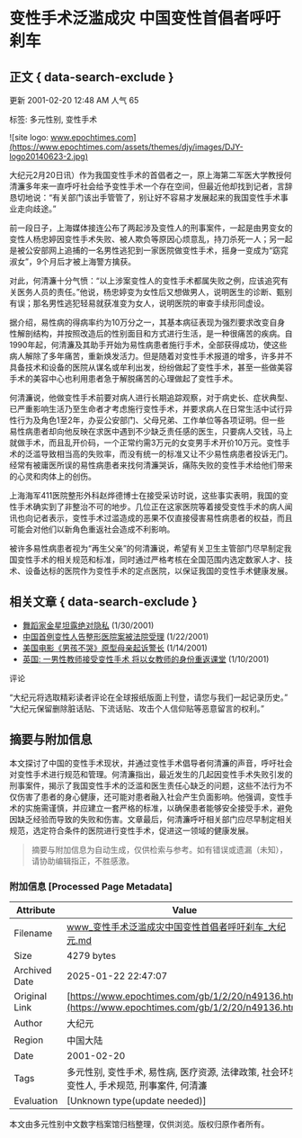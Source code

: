 # 变性手术泛滥成灾 中国变性首倡者呼吁刹车

## 正文 { data-search-exclude }


更新 2001-02-20 12:48 AM 人气 65

标签: 多元性别, 变性手术

![site logo: www.epochtimes.com](https://www.epochtimes.com/assets/themes/djy/images/DJY-logo20140623-2.jpg)

大纪元2月20日讯）作为我国变性手术的首倡者之一，原上海第二军医大学教授何清濂多年来一直呼吁社会给予变性手术一个存在空间，但最近他却找到记者，言辞恳切地说：“有关部门该出手管管了，别让好不容易才发展起来的我国变性手术事业走向歧途。”

前一段日子，上海媒体接连公布了两起涉及变性人的刑事案件，一起是由男变女的变性人杨忠婷因变性手术失败、被人欺负等原因心烦意乱，持刀杀死一人；另一起是被公安部网上追捕的一名男性逃犯到一家医院做变性手术，摇身一变成为“窈窕淑女”，9个月后才被上海警方擒获。

对此，何清濂十分气愤：“以上涉案变性人的变性手术都属失败之例，应该追究有关医务人员的责任。”他说，杨忠婷变为女性后又想做男人，说明医生的诊断、甄别有误；那名男性逃犯轻易就获准变为女人，说明医院的审查手续形同虚设。

据介绍，易性病的得病率约为10万分之一，其基本病征表现为强烈要求改变自身性解剖结构，并按照改造后的性别面目和方式进行生活，是一种很痛苦的疾病。自1990年起，何清濂及其助手开始为易性病患者施行手术，全部获得成功，使这些病人解除了多年痛苦，重新焕发活力。但是随着对变性手术报道的增多，许多并不具备技术和设备的医院从谋名或牟利出发，纷纷做起了变性手术，甚至一些做美容手术的美容中心也利用患者急于解脱痛苦的心理做起了变性手术。

何清濂说，他做变性手术前要对病人进行长期追踪观察，对于病史长、症状典型、已严重影响生活乃至生命者才考虑施行变性手术，并要求病人在日常生活中试行异性行为及角色1至2年，办妥公安部门、父母兄弟、工作单位等各项证明。但一些易性病患者却向他反映在求医中遇到不少缺乏责任感的医生，只要病人交钱，马上就做手术，而且乱开价码，一个正常约需3万元的女变男手术开价10万元。变性手术的泛滥导致相当高的失败率，而没有统一的标准又让不少易性病患者投诉无门。经常有被庸医所误的易性病患者来找何清濂哭诉，痛陈失败的变性手术给他们带来的心灵和肉体上的创伤。

上海海军411医院整形外科赵烨德博士在接受采访时说，这些事实表明，我国的变性手术确实到了非整治不可的地步。几位正在这家医院等着接受变性手术的病人闻讯也向记者表示，变性手术过滥造成的恶果不仅直接侵害易性病患者的权益，而且可能会对他们以新角色重返社会造成不利影响。

被许多易性病患者视为“再生父亲”的何清濂说，希望有关卫生主管部门尽早制定我国变性手术的相关规范和标准，同时通过严格考核在全国范围内选定数家人才、技术、设备达标的医院作为变性手术的定点医院，以保证我国的变性手术健康发展。

## 相关文章 { data-search-exclude }

- [舞蹈家金星坦露绝对隐私](http://epochtimes.com/news/epochnews/newscontent.asp?ID=41123) (1/30/2001)     
- [中国首例变性人告整形医院案被法院受理](http://epochtimes.com/news/epochnews/newscontent.asp?ID=38174) (1/22/2001)     
- [美国电影《男孩不哭》原型母亲起诉警长](http://epochtimes.com/news/epochnews/newscontent.asp?ID=34516) (1/14/2001)     
- [英国: 一男性教师接受变性手术 将以女教师的身份重返课堂](http://epochtimes.com/news/epochnews/newscontent.asp?ID=32498) (1/10/2001)     

评论

“大纪元将选取精彩读者评论在全球报纸版面上刊登，请您与我们一起记录历史。” “大纪元保留删除脏话贴、下流话贴、攻击个人信仰贴等恶意留言的权利。”
<!-- tcd_original_link https://www.epochtimes.com/gb/1/2/20/n49136.htm -->


## 摘要与附加信息

<!-- tcd_abstract -->
本文探讨了中国的变性手术现状，并通过变性手术倡导者何清濂的声音，呼吁社会对变性手术进行规范和管理。何清濂指出，最近发生的几起因变性手术失败引发的刑事案件，揭示了我国变性手术的泛滥和医生责任心缺乏的问题，这些不法行为不仅伤害了患者的身心健康，还可能对患者融入社会产生负面影响。他强调，变性手术的实施需谨慎，并应建立一套严格的标准，以确保患者能够安全接受手术，避免因缺乏经验而导致的失败和伤害。文章最后，何清濂呼吁相关部门应尽早制定相关规范，选定符合条件的医院进行变性手术，促进这一领域的健康发展。
<!-- tcd_abstract_end -->

> 摘要与附加信息为自动生成，仅供检索与参考。如有错误或遗漏（未知），请协助编辑指正，不胜感激。

### 附加信息 [Processed Page Metadata]

| Attribute       | Value                                  |
|-----------------|----------------------------------------|
| Filename        | www_变性手术泛滥成灾中国变性首倡者呼吁刹车_大纪元.md                             |
| Size            | 4279 bytes                           |
| Archived Date   | 2025-01-22 22:47:07                             |
| Original Link   | [https://www.epochtimes.com/gb/1/2/20/n49136.htm](https://www.epochtimes.com/gb/1/2/20/n49136.htm)                       |
| Author          | 大纪元                               |
| Region          | 中国大陆                               |
| Date            | 2001-02-20                                 |
| Tags            | 多元性别, 变性手术, 易性病, 医疗资源, 法律政策, 社会环境, 变性人, 手术规范, 刑事案件, 何清濂                                 |
| Evaluation            | [Unknown type(update needed)]                                 |
<!-- tcd_table_end -->

本文由多元性别中文数字档案馆归档整理，仅供浏览。版权归原作者所有。
